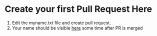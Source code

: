 # Create your first Pull Request Here

1. Edit the myname.txt file and create pull request.
2. Your name should be visible [here](https://parajulibkrm.github.io/Hacktoberfest-Nepal/) some time after PR is merged
